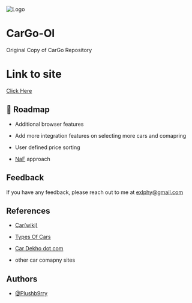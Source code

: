 
![Logo](https://cdn.discordapp.com/attachments/794818958686552145/908669882369982464/logo.png)



# CarGo-Ol
Original Copy of CarGo Repository


# Link to site 

[Click Here](https://plushb9rry.github.io/CarGo-Ol/) 


## 🚀 Roadmap

- Additional browser features

- Add more integration features on selecting more cars and comapring 

- User defined price sorting

- [NaF](https://m1a7x2y9.github.io/NF/) approach 
 
  
## Feedback

If you have any feedback, please reach out to me at exlphy@gmail.com


## References

- [Car(wiki)](https://www.wikiwand.com/en/Car)

- [Types Of Cars](https://www.bankbazaar.com/car-loan/types-of-cars.html)

- [Car Dekho dot com](https://www.cardekho.com/)

- other car comapny sites


## Authors

- [@Plushb9rry](https://github.com/Plushb9rry)


